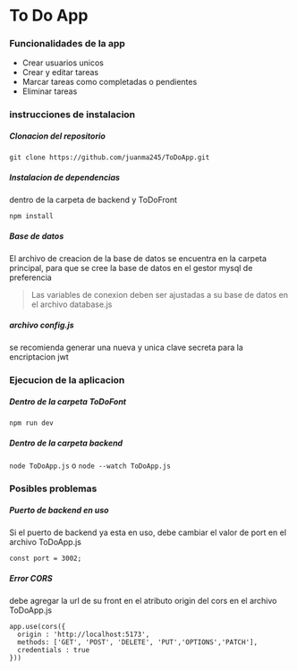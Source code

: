 # To Do App 

### Funcionalidades de la app

- Crear usuarios unicos
- Crear y editar tareas
- Marcar tareas como completadas o pendientes
- Eliminar tareas

### instrucciones de instalacion

##### Clonacion del repositorio

`git clone https://github.com/juanma245/ToDoApp.git`

##### Instalacion de dependencias

dentro de la carpeta de backend y ToDoFront

`npm install`

##### Base de datos

El archivo de creacion de la base de datos se encuentra en la carpeta principal, para que se cree la base de datos en el gestor mysql de preferencia

> Las variables de conexion deben ser ajustadas a su base de datos en el archivo database.js

##### archivo config.js

se recomienda generar una nueva y unica clave secreta para la encriptacion jwt

### Ejecucion de la aplicacion

##### Dentro de la carpeta ToDoFont

`npm run dev`

##### Dentro de la carpeta backend

`node ToDoApp.js` o `node --watch ToDoApp.js`

### Posibles problemas 

##### Puerto de backend en uso 

Si el puerto de backend ya esta en uso, debe cambiar el valor de port en el archivo ToDoApp.js

    const port = 3002;

##### Error CORS

debe agregar la url de su front en el atributo origin del cors en el archivo ToDoApp.js

    app.use(cors({
      origin : 'http://localhost:5173',
      methods: ['GET', 'POST', 'DELETE', 'PUT','OPTIONS','PATCH'],
      credentials : true
    }))

